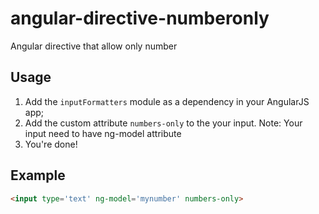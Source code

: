 # angular-directive-numberonly
Angular directive that allow only number

## Usage
 1. Add the `inputFormatters` module as a dependency in your AngularJS app;
 2. Add the custom attribute `numbers-only` to the your input. Note: Your input need to have ng-model attribute
 3. You're done!
 
## Example

```html
<input type='text' ng-model='mynumber' numbers-only>
```
